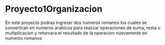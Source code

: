 # Proyecto1Organizacion

En este proyecto podras ingresar dos numeros romanos los cuales se convertiran en numeros arabicos para realizar operaciones de suma, resta o multiplicacion y retornara el resultado de la operacion nuevamente en numeros romanos
